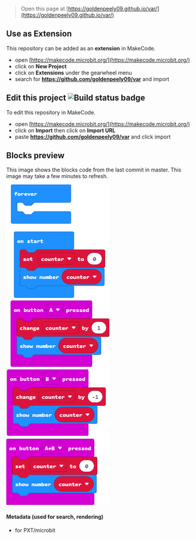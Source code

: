 
> Open this page at [https://goldenpeely09.github.io/var/](https://goldenpeely09.github.io/var/)

## Use as Extension

This repository can be added as an **extension** in MakeCode.

* open [https://makecode.microbit.org/](https://makecode.microbit.org/)
* click on **New Project**
* click on **Extensions** under the gearwheel menu
* search for **https://github.com/goldenpeely09/var** and import

## Edit this project ![Build status badge](https://github.com/goldenpeely09/var/workflows/MakeCode/badge.svg)

To edit this repository in MakeCode.

* open [https://makecode.microbit.org/](https://makecode.microbit.org/)
* click on **Import** then click on **Import URL**
* paste **https://github.com/goldenpeely09/var** and click import

## Blocks preview

This image shows the blocks code from the last commit in master.
This image may take a few minutes to refresh.

![A rendered view of the blocks](https://github.com/goldenpeely09/var/raw/master/.github/makecode/blocks.png)

#### Metadata (used for search, rendering)

* for PXT/microbit
<script src="https://makecode.com/gh-pages-embed.js"></script><script>makeCodeRender("{{ site.makecode.home_url }}", "{{ site.github.owner_name }}/{{ site.github.repository_name }}");</script>
